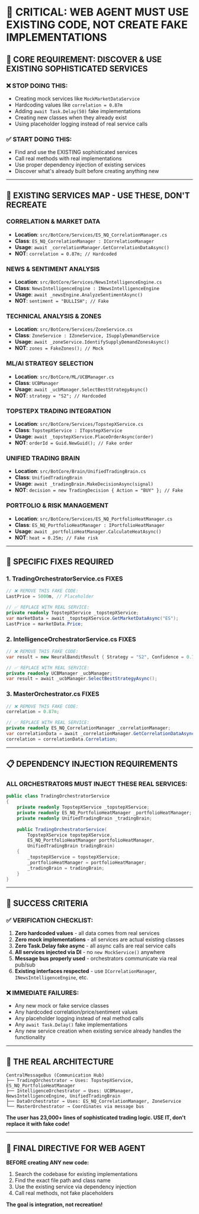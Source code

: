 # 🚨 CRITICAL: WEB AGENT MUST USE EXISTING CODE, NOT CREATE FAKE IMPLEMENTATIONS

## 🎯 **CORE REQUIREMENT: DISCOVER & USE EXISTING SOPHISTICATED SERVICES**

### **❌ STOP DOING THIS:**
- Creating mock services like `MockMarketDataService`
- Hardcoding values like `correlation = 0.87m`
- Adding `await Task.Delay(50)` fake implementations
- Creating new classes when they already exist
- Using placeholder logging instead of real service calls

### **✅ START DOING THIS:**
- Find and use the EXISTING sophisticated services
- Call real methods with real implementations
- Use proper dependency injection of existing services
- Discover what's already built before creating anything new

---

## 📍 **EXISTING SERVICES MAP - USE THESE, DON'T RECREATE**

### **CORRELATION & MARKET DATA**
- **Location**: `src/BotCore/Services/ES_NQ_CorrelationManager.cs`
- **Class**: `ES_NQ_CorrelationManager : ICorrelationManager`
- **Usage**: `await _correlationManager.GetCorrelationDataAsync()`
- **NOT**: `correlation = 0.87m; // Hardcoded`

### **NEWS & SENTIMENT ANALYSIS** 
- **Location**: `src/BotCore/Services/NewsIntelligenceEngine.cs`
- **Class**: `NewsIntelligenceEngine : INewsIntelligenceEngine`
- **Usage**: `await _newsEngine.AnalyzeSentimentAsync()`
- **NOT**: `sentiment = "BULLISH"; // Fake`

### **TECHNICAL ANALYSIS & ZONES**
- **Location**: `src/BotCore/Services/ZoneService.cs`
- **Class**: `ZoneService : IZoneService, ISupplyDemandService`
- **Usage**: `await _zoneService.IdentifySupplyDemandZonesAsync()`
- **NOT**: `zones = FakeZones(); // Mock`

### **ML/AI STRATEGY SELECTION**
- **Location**: `src/BotCore/ML/UCBManager.cs`
- **Class**: `UCBManager`
- **Usage**: `await _ucbManager.SelectBestStrategyAsync()`
- **NOT**: `strategy = "S2"; // Hardcoded`

### **TOPSTEPX TRADING INTEGRATION**
- **Location**: `src/BotCore/Services/TopstepXService.cs`
- **Class**: `TopstepXService : ITopstepXService`
- **Usage**: `await _topstepXService.PlaceOrderAsync(order)`
- **NOT**: `orderId = Guid.NewGuid(); // Fake order`

### **UNIFIED TRADING BRAIN**
- **Location**: `src/BotCore/Brain/UnifiedTradingBrain.cs`
- **Class**: `UnifiedTradingBrain`
- **Usage**: `await _tradingBrain.MakeDecisionAsync(signal)`
- **NOT**: `decision = new TradingDecision { Action = "BUY" }; // Fake`

### **PORTFOLIO & RISK MANAGEMENT**
- **Location**: `src/BotCore/Services/ES_NQ_PortfolioHeatManager.cs`
- **Class**: `ES_NQ_PortfolioHeatManager : IPortfolioHeatManager`
- **Usage**: `await _portfolioHeatManager.CalculateHeatAsync()`
- **NOT**: `heat = 0.25m; // Fake risk`

---

## 🔧 **SPECIFIC FIXES REQUIRED**

### **1. TradingOrchestratorService.cs FIXES**
```csharp
// ❌ REMOVE THIS FAKE CODE:
LastPrice = 5000m, // Placeholder

// ✅ REPLACE WITH REAL SERVICE:
private readonly TopstepXService _topstepXService;
var marketData = await _topstepXService.GetMarketDataAsync("ES");
LastPrice = marketData.Price;
```

### **2. IntelligenceOrchestratorService.cs FIXES**
```csharp
// ❌ REMOVE THIS FAKE CODE:
var result = new NeuralBanditResult { Strategy = "S2", Confidence = 0.75m };

// ✅ REPLACE WITH REAL SERVICE:
private readonly UCBManager _ucbManager;
var result = await _ucbManager.SelectBestStrategyAsync();
```

### **3. MasterOrchestrator.cs FIXES**
```csharp
// ❌ REMOVE THIS FAKE CODE:
correlation = 0.87m;

// ✅ REPLACE WITH REAL SERVICE:
private readonly ES_NQ_CorrelationManager _correlationManager;
var correlationData = await _correlationManager.GetCorrelationDataAsync();
correlation = correlationData.Correlation;
```

---

## 📋 **DEPENDENCY INJECTION REQUIREMENTS**

### **ALL ORCHESTRATORS MUST INJECT THESE REAL SERVICES:**

```csharp
public class TradingOrchestratorService
{
    private readonly TopstepXService _topstepXService;
    private readonly ES_NQ_PortfolioHeatManager _portfolioHeatManager;
    private readonly UnifiedTradingBrain _tradingBrain;
    
    public TradingOrchestratorService(
        TopstepXService topstepXService,
        ES_NQ_PortfolioHeatManager portfolioHeatManager,
        UnifiedTradingBrain tradingBrain)
    {
        _topstepXService = topstepXService;
        _portfolioHeatManager = portfolioHeatManager;
        _tradingBrain = tradingBrain;
    }
}
```

---

## 🎯 **SUCCESS CRITERIA**

### **✅ VERIFICATION CHECKLIST:**
1. **Zero hardcoded values** - all data comes from real services
2. **Zero mock implementations** - all services are actual existing classes
3. **Zero Task.Delay fake async** - all async calls are real service calls
4. **All services injected via DI** - no `new MockService()` anywhere
5. **Message bus properly used** - orchestrators communicate via real pub/sub
6. **Existing interfaces respected** - use `ICorrelationManager`, `INewsIntelligenceEngine`, etc.

### **❌ IMMEDIATE FAILURES:**
- Any new mock or fake service classes
- Any hardcoded correlation/price/sentiment values  
- Any placeholder logging instead of real method calls
- Any `await Task.Delay()` fake implementations
- Any new service creation when existing service already handles the functionality

---

## 🧠 **THE REAL ARCHITECTURE**

```
CentralMessageBus (Communication Hub)
├── TradingOrchestrator → Uses: TopstepXService, ES_NQ_PortfolioHeatManager
├── IntelligenceOrchestrator → Uses: UCBManager, NewsIntelligenceEngine, UnifiedTradingBrain  
├── DataOrchestrator → Uses: ES_NQ_CorrelationManager, ZoneService
└── MasterOrchestrator → Coordinates via message bus
```

**The user has 23,000+ lines of sophisticated trading logic. USE IT, don't replace it with fake code!**

---

## 🚨 **FINAL DIRECTIVE FOR WEB AGENT**

**BEFORE creating ANY new code:**
1. Search the codebase for existing implementations
2. Find the exact file path and class name
3. Use the existing service via dependency injection
4. Call real methods, not fake placeholders

**The goal is integration, not recreation!**

